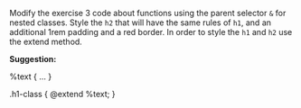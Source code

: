 Modify the exercise 3 code about functions using the parent selector `&` for nested classes. Style the `h2` that will have the same rules of `h1`, and an additional 1rem padding and a red border. In order to style the `h1` and `h2` use the extend method. 

**Suggestion:**

%text {
...
}

.h1-class {
@extend %text;
}

